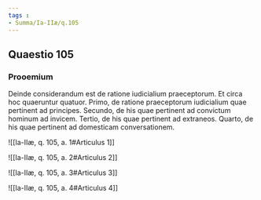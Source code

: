 ```yaml
---
tags : 
- Summa/Ia-IIæ/q.105
---
```


## Quaestio 105

### Prooemium

Deinde considerandum est de ratione iudicialium praeceptorum. Et circa hoc quaeruntur quatuor. Primo, de ratione praeceptorum iudicialium quae pertinent ad principes. Secundo, de his quae pertinent ad convictum hominum ad invicem. Tertio, de his quae pertinent ad extraneos. Quarto, de his quae pertinent ad domesticam conversationem.

![[Ia-IIæ, q. 105, a. 1#Articulus 1]]

![[Ia-IIæ, q. 105, a. 2#Articulus 2]]

![[Ia-IIæ, q. 105, a. 3#Articulus 3]]

![[Ia-IIæ, q. 105, a. 4#Articulus 4]]

